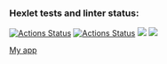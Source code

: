 ### Hexlet tests and linter status:
[![Actions Status](https://github.com/markiMiracle/java-project-72/actions/workflows/hexlet-check.yml/badge.svg)](https://github.com/markiMiracle/java-project-72/actions)
[![Actions Status](https://github.com/markiMiracle/java-project-72/actions/workflows/tests.yml/badge.svg)](https://github.com/markiMiracle/java-project-72/actions)
<a href="https://codeclimate.com/github/markiMiracle/java-project-72/maintainability"><img src="https://api.codeclimate.com/v1/badges/a4ec8c08a65fe80f94e5/maintainability" /></a>
<a href="https://codeclimate.com/github/markiMiracle/java-project-72/test_coverage"><img src="https://api.codeclimate.com/v1/badges/a4ec8c08a65fe80f94e5/test_coverage" /></a>



[My app](https://java-project-72-ombl.onrender.com)
